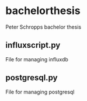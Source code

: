 # bachelorthesis
Peter Schropps bachelor thesis
## influxscript.py
File for managing influxdb
## postgresql.py
File for managing postgresql